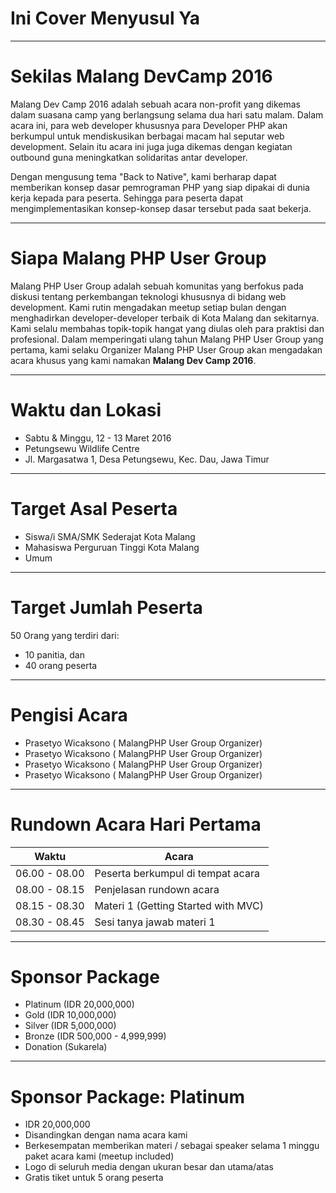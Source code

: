 # Ini Cover Menyusul Ya

- - -

# Sekilas Malang DevCamp 2016

 Malang Dev Camp 2016 adalah sebuah acara non-profit yang dikemas dalam suasana camp yang berlangsung selama dua hari satu malam. Dalam acara ini, para web developer khususnya para Developer PHP akan berkumpul untuk mendiskusikan berbagai macam hal seputar web development. Selain itu acara ini juga juga dikemas dengan kegiatan outbound guna meningkatkan solidaritas antar developer.

Dengan mengusung tema "Back to Native", kami berharap dapat memberikan konsep dasar pemrograman PHP yang siap dipakai di dunia kerja kepada para peserta. Sehingga para peserta dapat mengimplementasikan konsep-konsep dasar tersebut pada saat bekerja.

- - - 

# Siapa Malang PHP User Group

 Malang PHP User Group adalah sebuah komunitas yang berfokus pada diskusi tentang perkembangan teknologi khususnya di bidang web development. Kami rutin mengadakan meetup setiap bulan dengan menghadirkan developer-developer terbaik di Kota Malang dan sekitarnya. Kami selalu membahas topik-topik hangat yang diulas oleh para praktisi dan profesional. Dalam memperingati ulang tahun Malang PHP User Group yang pertama, kami selaku Organizer Malang PHP User Group akan mengadakan acara khusus yang kami namakan __Malang Dev Camp 2016__.

- - -

# Waktu dan Lokasi

* Sabtu & Minggu, 12 - 13 Maret 2016
* Petungsewu Wildlife Centre
* Jl. Margasatwa 1, Desa Petungsewu, Kec. Dau, Jawa Timur

- - - 

# Target Asal Peserta

* Siswa/i SMA/SMK Sederajat Kota Malang
* Mahasiswa Perguruan Tinggi Kota Malang
* Umum

- - - 

# Target Jumlah Peserta

50 Orang yang terdiri dari:

* 10 panitia, dan 
* 40 orang peserta

- - -

# Pengisi Acara

* Prasetyo Wicaksono ( MalangPHP User Group Organizer)
* Prasetyo Wicaksono ( MalangPHP User Group Organizer)
* Prasetyo Wicaksono ( MalangPHP User Group Organizer)
* Prasetyo Wicaksono ( MalangPHP User Group Organizer)

- - - 

# Rundown Acara Hari Pertama

| Waktu         | Acara                                 |
| ------------- | ------------------------------------- |
| 06.00 - 08.00 | Peserta berkumpul di tempat acara     |
| 08.00 - 08.15 | Penjelasan rundown acara              |
| 08.15 - 08.30 | Materi 1 (Getting Started with MVC)   |
| 08.30 - 08.45 | Sesi tanya jawab materi 1             |

- - -

# Sponsor Package

* Platinum (IDR 20,000,000)
* Gold (IDR 10,000,000)
* Silver (IDR 5,000,000)
* Bronze (IDR 500,000 - 4,999,999)
* Donation (Sukarela)

- - -

# Sponsor Package: Platinum

* IDR 20,000,000
* Disandingkan dengan nama acara kami
* Berkesempatan memberikan materi / sebagai speaker selama 1 minggu paket acara kami (meetup included)
* Logo di seluruh media dengan ukuran besar dan utama/atas
* Gratis tiket untuk 5 orang peserta







